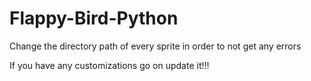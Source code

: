 # Flappy-Bird-Python

Change the directory path of every sprite in order to not get any errors

If you have any customizations go on update it!!!
